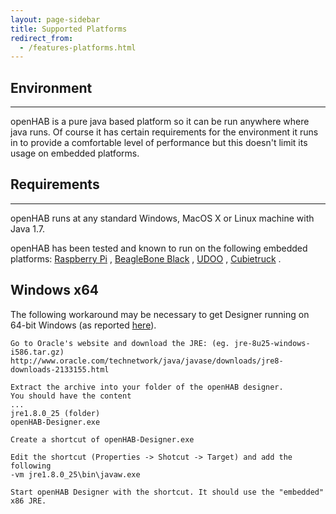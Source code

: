 ```yaml
---
layout: page-sidebar
title: Supported Platforms
redirect_from:
  - /features-platforms.html
---
```

## Environment

---

openHAB is a pure java based platform so it can be run anywhere where java runs. Of course it has certain requirements for the environment it runs in to provide a comfortable level of performance but this doesn't limit its usage on embedded platforms.


## Requirements

---

openHAB runs at any standard Windows, MacOS X or Linux machine with Java 1.7.

openHAB has been tested and known to run on the following embedded platforms: [Raspberry Pi](http://www.raspberrypi.org/) , [BeagleBone Black](http://www.beaglebone.org/) , [UDOO](http://www.udoo.org/) , [Cubietruck](http://cubieboard.org/) .


## Windows x64

The following workaround may be necessary to get Designer running on 64-bit Windows (as reported [here](https://github.com/openhab/openhab/issues/1714)).

    Go to Oracle's website and download the JRE: (eg. jre-8u25-windows-i586.tar.gz)
    http://www.oracle.com/technetwork/java/javase/downloads/jre8-downloads-2133155.html
    
    Extract the archive into your folder of the openHAB designer.
    You should have the content
    ...
    jre1.8.0_25 (folder)
    openHAB-Designer.exe
    
    Create a shortcut of openHAB-Designer.exe
    
    Edit the shortcut (Properties -> Shotcut -> Target) and add the following
    -vm jre1.8.0_25\bin\javaw.exe
    
    Start openHAB Designer with the shortcut. It should use the "embedded" x86 JRE.

